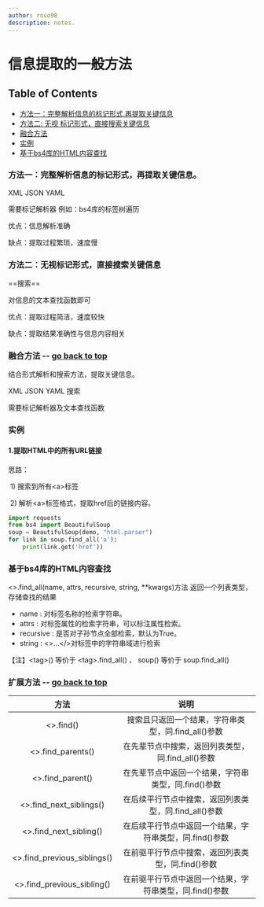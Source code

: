 ```yaml
---
author: rovo98
description: notes.
---
```


# 信息提取的一般方法

## Table of Contents

- [方法一：完整解析信息的标记形式,再提取关键信息]()
- [方法二: 无视 标记形式，直接搜索关键信息]()
- [融合方法]()
- [实例]()
- [基于bs4库的HTML内容查找]()

### 方法一：完整解析信息的标记形式，再提取关键信息。

  XML     	  JSON   	   YAML  

需要标记解析器    例如：bs4库的标签树遍历

优点：信息解析准确

缺点：提取过程繁琐，速度慢

### 方法二：无视标记形式，直接搜索关键信息

==搜索==

对信息的文本查找函数即可

优点：提取过程简洁，速度较快

缺点：提取结果准确性与信息内容相关

### 融合方法 -- [go back to top]()

结合形式解析和搜索方法，提取关键信息。

  XML  		  JSON  	  YAML   	  搜索  

需要标记解析器及文本查找函数

### 实例

#### 1.提取HTML中的所有URL链接

思路：

​	1) 搜索到所有\<a>标签

​	2) 解析\<a>标签格式，提取href后的链接内容。

```python
import requests
from bs4 import BeautifulSoup
soup = BeautifulSoup(demo, "html.parser")
for link in soup.find_all('a'):
    print(link.get('href'))
```

### 基于bs4库的HTML内容查找

\<>.find_all(name, attrs, recursive, string, **kwargs)方法
返回一个列表类型，存储查找的结果

- name : 对标签名称的检索字符串。
- attrs : 对标签属性的检索字符串，可以标注属性检索。
- recursive : 是否对子孙节点全部检索，默认为True。
- string : \<>...\</>对标签中的字符串域进行检索

【注】\<tag>() 等价于 \<tag>.find_all() 、 soup() 等价于 soup.find_all()
### 扩展方法 -- [go back to top]()

|              方法              |                说明                |
| :--------------------------: | :------------------------------: |
|          \<>.find()          | 搜索且只返回一个结果，字符串类型，同.find_all()参数  |
|      \<>.find_parents()      |  在先辈节点中搜索，返回列表类型，同.find_all()参数  |
|      \<>.find_parent()       |  在先辈节点中返回一个结果，字符串类型，同.find()参数   |
|   \<>.find_next_siblings()   | 在后续平行节点中搜索，返回列表类型，同.find_all()参数 |
|   \<>.find_next_sibling()    | 在后续平行节点中返回一个结果，字符串类型，同.find()参数  |
| \<>.find_previous_siblings() |   在前驱平行节点中搜索，返回列表类型，同.find()参数   |
| \<>.find_previous_sibling()  | 在前驱平行节点中返回一个结果，字符串类型，同.find()参数  |

